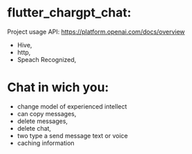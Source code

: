 # flutter_chargpt_chat:
Project usage API: https://platform.openai.com/docs/overview
- Hive,
- http,
- Speach Recognized,

# Chat in wich you:
- change model of experienced intellect
- can copy messages,
- delete messages,
- delete chat,
- two type a send message text or voice
- caching information

